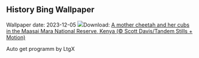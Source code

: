 ## History Bing Wallpaper
Wallpaper date: 2023-12-05
![](https://www.bing.com/th?id=OHR.CheetahDay_EN-US6775219587_UHD.jpg&w=1000)Download: [A mother cheetah and her cubs in the Maasai Mara National Reserve, Kenya (© Scott Davis/Tandem Stills + Motion)](https://www.bing.com/th?id=OHR.CheetahDay_EN-US6775219587_UHD.jpg)

Auto get programm by LtgX
